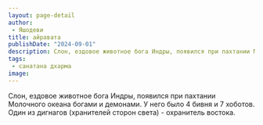```yaml
---
layout: page-detail
author:
 - Яшодеви
title: айравата
publishDate: "2024-09-01"
description: Слон, ездовое животное бога Индры, появился при пахтании Молочного океана богами и демонами. У него было 4 бивня и 7 хоботов. Один из дигнагов (хранителей сторон света) - охранитель востока.
tags:
 - санатана дхарма
image: 
---
```


Слон, ездовое животное бога Индры, появился при пахтании Молочного океана богами и демонами. У него было 4 бивня и 7 хоботов. Один из дигнагов (хранителей сторон света) - охранитель востока.

